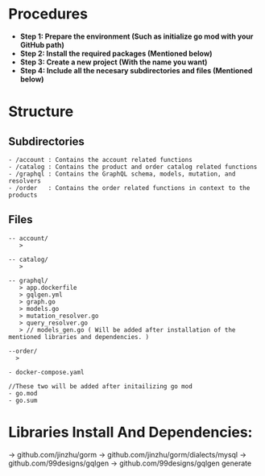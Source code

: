 
# Procedures
- **Step 1: Prepare the environment (Such as initialize go mod with your GitHub path)**
- **Step 2: Install the required packages (Mentioned below)**
- **Step 3: Create a new project (With the name you want)**
- **Step 4: Include all the necesary subdirectories and files (Mentioned below)**

# Structure
  ## Subdirectories
    - /account : Contains the account related functions
    - /catalog : Contains the product and order catalog related functions
    - /graphql : Contains the GraphQL schema, models, mutation, and resolvers
    - /order   : Contains the order related functions in context to the products

  ## Files
    -- account/
       >

    -- catalog/
       >
    
    -- graphql/
       > app.dockerfile
       > gqlgen.yml
       > graph.go
       > models.go
       > mutation_resolver.go
       > query_resolver.go
       > // models_gen.go ( Will be added after installation of the mentioned libraries and dependencies. )

    --order/
      >

    - docker-compose.yaml
    
    //These two will be added after initailizing go mod
    - go.mod
    - go.sum


# Libraries Install And Dependencies:
-> github.com/jinzhu/gorm
-> github.com/jinzhu/gorm/dialects/mysql
-> github.com/99designs/gqlgen
-> github.com/99designs/gqlgen generate